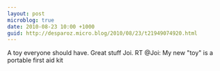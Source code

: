 ```yaml
---
layout: post
microblog: true
date: 2010-08-23 10:00 +1000
guid: http://desparoz.micro.blog/2010/08/23/t21949074920.html
---
```

A toy everyone should have. Great stuff Joi. RT @Joi: My new "toy" is a portable first aid kit
